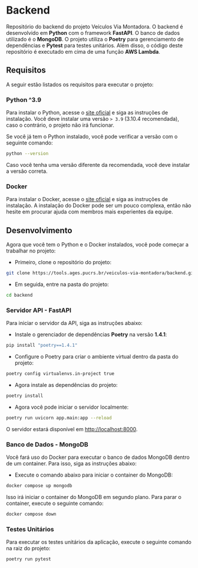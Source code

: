 # Backend

Repositório do backend do projeto Veículos Via Montadora. O backend é desenvolvido em **Python** com o framework **FastAPI**. O banco de dados utilizado é o **MongoDB**. O projeto utiliza o **Poetry** para gerenciamento de dependências e **Pytest** para testes unitários. Além disso, o código deste repositório é executado em cima de uma função **AWS Lambda**.

## Requisitos

A seguir estão listados os requisitos para executar o projeto:

### Python ^3.9

Para instalar o Python, acesse o [site oficial](https://www.python.org/downloads/) e siga as instruções de instalação. Você deve instalar uma versão `> 3.9` (3.10.4 recomendada), caso o contrário, o projeto não irá funcionar.

Se você já tem o Python instalado, você pode verificar a versão com o seguinte comando:

```sh
python --version
```

Caso você tenha uma versão diferente da recomendada, você deve instalar a versão correta.

### Docker

Para instalar o Docker, acesse o [site oficial](https://docs.docker.com/get-docker/) e siga as instruções de instalação. A instalação do Docker pode ser um pouco complexa, então não hesite em procurar ajuda com membros mais experientes da equipe.

## Desenvolvimento

Agora que você tem o Python e o Docker instalados, você pode começar a trabalhar no projeto:

-   Primeiro, clone o repositório do projeto:

```sh
git clone https://tools.ages.pucrs.br/veiculos-via-montadora/backend.git
```

-   Em seguida, entre na pasta do projeto:

```sh
cd backend
```

### Servidor API - FastAPI

Para iniciar o servidor da API, siga as instruções abaixo:

-   Instale o gerenciador de dependências **Poetry** na versão **1.4.1**:

```sh
pip install "poetry==1.4.1"
```

-   Configure o Poetry para criar o ambiente virtual dentro da pasta do projeto:

```sh
poetry config virtualenvs.in-project true
```

-   Agora instale as dependências do projeto:

```sh
poetry install
```

-   Agora você pode iniciar o servidor localmente:

```sh
poetry run uvicorn app.main:app --reload
```

O servidor estará disponível em [http://localhost:8000](http://localhost:8000/).

### Banco de Dados - MongoDB

Você fará uso do Docker para executar o banco de dados MongoDB dentro de um container. Para isso, siga as instruções abaixo:

-   Execute o comando abaixo para iniciar o container do MongoDB:

```sh
docker compose up mongodb
```

Isso irá iniciar o container do MongoDB em segundo plano. Para parar o container, execute o seguinte comando:

```sh
docker compose down
```

### Testes Unitários

Para executar os testes unitários da aplicação, execute o seguinte comando na raiz do projeto:

```sh
poetry run pytest
```

